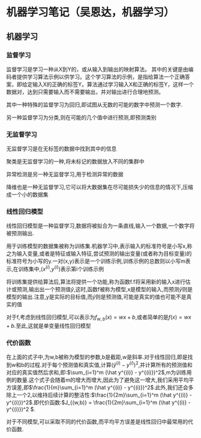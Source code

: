 # 机器学习笔记（吴恩达，机器学习）

## 机器学习

### 监督学习

监督学习是学习一种从X到Y的，或从输入到输出的映射算法。 其中的关键是由编码者提供学习算法示例以供学习。这个学习算法的示例，是指给算法一个正确答案，即给定输入X的正确的标签Y。算法通过学习输入X和正确的标签Y，这样一个数据对，达到只需要输入而不需要输出，并对输出进行合理地预测。

其中一种特殊的监督学习为回归,即试图从无数的可能的数字中预测一个数字.

另一种监督学习为分类,则在可能的几个值中进行预测,即预测类别

### 无监督学习

无监督学习是在无标签的数据中找到其中的信息

聚类是无监督学习的一种,将未标记的数据放入不同的集群中

异常检测是另一种无监督学习,用于检测异常的数据

降维也是一种无监督学习,它可以将大数据集在尽可能损失少的信息的情况下,压缩成一个小的数据集

### 线性回归模型

线性回归模型是一种监督学习,数据将被拟合为一条直线,输入一个数据,一个数字将被预测输出.

用于训练模型的数据集被称为训练集.机器学习中,表示输入的标准符号是小写x,称之为输入变量,或者是特征或输入特征,尝试预测的输出变量(或者称为目标变量)的标准符号为小写的y.一对(x,y)表示是一个训练示例,训练示例的总数则以小写m表示,在训练集中,($x^{(i)}$,$y^{(i)}$)表示第i个训练示例

将训练集提供给算法后,算法将提供一个功能,称为函数f.f将采用新的输入x进行估计或预测,输出出一个预测值$\hat{y}$,这时,函数f被称为模型,x是模型的输入,而预测$\hat{y}$则是模型的输出.注意,y是实际的目标值,而$\hat{y}$则是预测值,可能是真实的值也可能不是真实的值

对于f,考虑到线性回归模型,可以表示为$f_{w,b}(x)=wx+b$,或者简单的是$f(x)=wx+b$.至此,这就是单变量线性回归模型

### 代价函数

在上面的式子中,为w,b被称为模型的参数,b是截距,w是斜率.对于线性回归,即是找到w和b的过程.对于每个预测值和真实值,计算$(\hat y ^{(i)} - y^{(i)})^2$,并计算所有的预测值和对应的真实值然后求和,即:$\sum_{i=1}^m (\hat y^{(i)} - y^{(i)})^2$,m为训练用例的数量.这个式子会随着m的增大而增大,因此为了避免这一增大,我们采用平均平方误差,即$\frac{1}{m}\sum_{i=1}^m (\hat y^{(i)} - y^{(i)})^2$.此外,我们还会多除上一个2,以维持后续计算的整洁性:$\frac{1}{2m}\sum_{i=1}^m (\hat y^{(i)} - y^{(i)})^2$.即代价函数:$J_{(w,b)} = \frac{1}{2m}\sum_{i=1}^m (\hat y^{(i)} - y^{(i)})^2 $.

对于不同模型,可以采取不同的代价函数,而平均平方误差是线性回归中最常用的代价函数.
